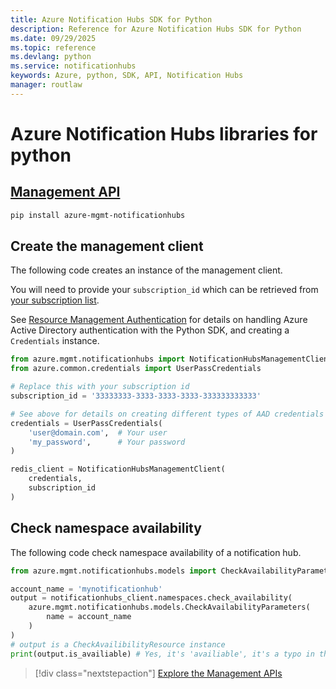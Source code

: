 ```yaml
---
title: Azure Notification Hubs SDK for Python
description: Reference for Azure Notification Hubs SDK for Python
ms.date: 09/29/2025
ms.topic: reference
ms.devlang: python
ms.service: notificationhubs
keywords: Azure, python, SDK, API, Notification Hubs
manager: routlaw
---
```

# Azure Notification Hubs libraries for python

## [Management API](/python/api/overview/azure/notificationhubs/management)

```bash
pip install azure-mgmt-notificationhubs
```

## Create the management client

The following code creates an instance of the management client.

You will need to provide your ``subscription_id`` which can be retrieved from [your subscription list](https://manage.windowsazure.com/#Workspaces/AdminTasks/SubscriptionMapping).

See [Resource Management Authentication](/python/azure/python-sdk-azure-authenticate) for details on handling Azure Active Directory authentication with the Python SDK, and creating a ``Credentials`` instance.

```python
from azure.mgmt.notificationhubs import NotificationHubsManagementClient
from azure.common.credentials import UserPassCredentials

# Replace this with your subscription id
subscription_id = '33333333-3333-3333-3333-333333333333'

# See above for details on creating different types of AAD credentials
credentials = UserPassCredentials(
    'user@domain.com',	# Your user
    'my_password',		# Your password
)

redis_client = NotificationHubsManagementClient(
    credentials,
    subscription_id
)
```

## Check namespace availability

The following code check namespace availability of a notification hub.

```python
from azure.mgmt.notificationhubs.models import CheckAvailabilityParameters

account_name = 'mynotificationhub'
output = notificationhubs_client.namespaces.check_availability(
    azure.mgmt.notificationhubs.models.CheckAvailabilityParameters(
        name = account_name
    )
)
# output is a CheckAvailibilityResource instance
print(output.is_availiable) # Yes, it's 'availiable', it's a typo in the REST API
```

> [!div class="nextstepaction"]
> [Explore the Management APIs](/python/api/azure-mgmt-notificationhubs)